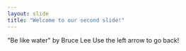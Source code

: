 ```yaml
---
layout: slide
title: "Welcome to our second slide!"
---
```

"Be like water" by Bruce Lee
Use the left arrow to go back!

